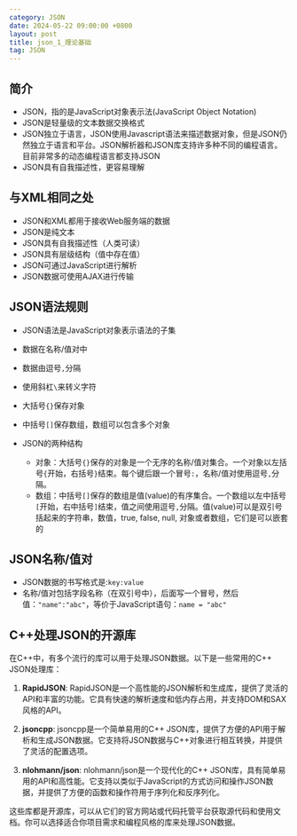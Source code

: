 ```yaml
---
category: JSON
date: 2024-05-22 09:00:00 +0800
layout: post
title: json_1_理论基础
tag: JSON
---
```

## 简介

+ JSON，指的是JavaScript对象表示法(JavaScript Object Notation)
+ JSON是轻量级的文本数据交换格式
+ JSON独立于语言，JSON使用Javascript语法来描述数据对象，但是JSON仍然独立于语言和平台。JSON解析器和JSON库支持许多种不同的编程语言。目前非常多的动态编程语言都支持JSON
+ JSON具有自我描述性，更容易理解

## 与XML相同之处

+ JSON和XML都用于接收Web服务端的数据
+ JSON是纯文本
+ JSON具有自我描述性（人类可读）
+ JSON具有层级结构（值中存在值）
+ JSON可通过JavaScript进行解析
+ JSON数据可使用AJAX进行传输

## JSON语法规则

+ JSON语法是JavaScript对象表示语法的子集

+ 数据在名称/值对中
+ 数据由逗号`,`分隔
+ 使用斜杠`\`来转义字符
+ 大括号`{}`保存对象
+ 中括号`[]`保存数组，数组可以包含多个对象

+ JSON的两种结构
  - 对象：大括号`{}`保存的对象是一个无序的名称/值对集合。一个对象以左括号`{`开始，右括号`}`结束。每个键后跟一个冒号`:`，名称/值对使用逗号`,`分隔。
  - 数组：中括号`[]`保存的数组是值(value)的有序集合。一个数组以左中括号`[`开始，右中括号`]`结束，值之间使用逗号`,`分隔。值(value)可以是双引号括起来的字符串，数值，true, false, null, 对象或者数组，它们是可以嵌套的

## JSON名称/值对

+ JSON数据的书写格式是:`key:value`
+ 名称/值对包括字段名称（在双引号中），后面写一个冒号，然后值：`"name":"abc"`，等价于JavaScript语句：`name = "abc"`

## C++处理JSON的开源库

在C++中，有多个流行的库可以用于处理JSON数据。以下是一些常用的C++ JSON处理库：

1. **RapidJSON**: RapidJSON是一个高性能的JSON解析和生成库，提供了灵活的API和丰富的功能。它具有快速的解析速度和低内存占用，并支持DOM和SAX风格的API。

2. **jsoncpp**: jsoncpp是一个简单易用的C++ JSON库，提供了方便的API用于解析和生成JSON数据。它支持将JSON数据与C++对象进行相互转换，并提供了灵活的配置选项。

3. **nlohmann/json**: nlohmann/json是一个现代化的C++ JSON库，具有简单易用的API和高性能。它支持以类似于JavaScript的方式访问和操作JSON数据，并提供了方便的函数和操作符用于序列化和反序列化。

这些库都是开源库，可以从它们的官方网站或代码托管平台获取源代码和使用文档。你可以选择适合你项目需求和编程风格的库来处理JSON数据。